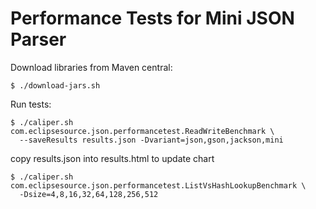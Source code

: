 Performance Tests for Mini JSON Parser
======================================

Download libraries from Maven central:

    $ ./download-jars.sh

Run tests:

    $ ./caliper.sh com.eclipsesource.json.performancetest.ReadWriteBenchmark \
      --saveResults results.json -Dvariant=json,gson,jackson,mini

copy results.json into results.html to update chart

    $ ./caliper.sh com.eclipsesource.json.performancetest.ListVsHashLookupBenchmark \
      -Dsize=4,8,16,32,64,128,256,512

